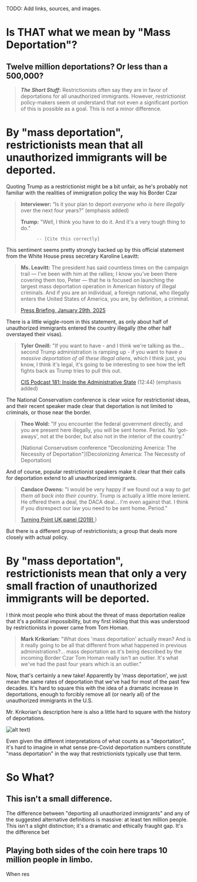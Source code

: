 TODO: Add links, sources, and images.

# Is THAT what we mean by "Mass Deportation"?
## Twelve million deportations? Or less than a 500,000?

>**_The Short Stuff:_** Restrictionists often say they are in favor of deportations for all unauthorized immigrants. However, restrictionist
>policy-makers seem ot understand that not even a significant portion of this is possible as a goal. This is not a minor difference.

# By "mass deportation", restrictionists mean that all unauthorized immigrants will be deported.

Quoting Trump as a restrictionist might be a bit unfair, as he's probably not familiar with the realities
of immigration policy the way his Border Czar

> **Interviewer:** “Is it your plan to deport *everyone who is here illegally* over the next four years?” (emphasis added)
>
> **Trump:** "Well, I think you have to do it. And it's a very tough thing to do."
> 
>           -- [Cite this correctly]

This sentiment seems pretty strongly backed up by this official statement from the White House press secretary Karoline Leavitt:

> **Ms. Leavitt:** The president has said countless times on the campaign trail — I’ve been with him at the rallies; I know you’ve been there covering them too, Peter — that he is focused on launching the largest
> mass deportation operation in American history of illegal criminals. 
> And if you are an individual, a foreign national, who illegally enters the United States of America, you are, by definition, a criminal.
>
> [Press Briefing, January 29th, 2025](https://www.whitehouse.gov/briefings-statements/2025/01/press-briefing-by-press-secretary-karoline-leavitt/)


There is a little wiggle-room in this statement, as only about half of unauthorized immigrants entered the country illegally (the other half overstayed their visas).

> **Tyler Oneill:** "If you want to have - and I think we're talking as the... second Trump administration is ramping up - if you want to have *a massive
> deportation of all these illegal aliens*, which I think just, you know, I think it's legal, it's going to be interesting to see how the left fights back
> as Trump tries to pull this out.
>
>   [CIS Podcast 181: Inside the Administrative State](https://youtube/hV42AHKM7Wk?si=WvRG-w3sipsz1rnT&t=764) (12:44) (emphasis added)

The National Conservatism conference is clear voice for restrictionist ideas, and their recent speaker made clear that deportation
is not limited to criminals, or those near the border.

> **Theo Wold:** "If you encounter the federal government directly, and you are present here illegally, you will be sent home. Period. No 'got-aways',
> not at the border, but also not in the interior of the country."
>
> [National Conservatism conference "Decolonizing America: The Necessity of Deportation"](Decolonizing America: The Necessity of Deportation)

And of course, popular restrictionist speakers make it clear that their calls for deportation extend to all unauthorized immigrants.

> **Candace Owens:** "I would be very happy if we found out a way to *get them all back into their country*. Trump is actually a little more lenient. He offered them a deal, the DACA deal...
> I'm even against that. I think if you disrespect our law you need to be sent home. Period."
>
> [Turning Point UK panel (2019) ](https://youtu.be/rsXja_tT6Bw?si=6Aawzwis0N4Ft_MC&t=2472))

But there is a different group of restrictionists; a group that deals more closely with actual policy. 

# By "mass deportation", restrictionists mean that only a very small fraction of unauthorized immigrants will be deported.

I think most people who think about the threat of mass deportation realize that it's a political impossibility, but my first inkling that this 
was understood by restrictionists in power came from Tom Homan.

> **Mark Krikorian:** "What does 'mass deportation' actually mean? And is it really going to be all that different from what happened in previous administrations?... mass
> deportation as it's being described by the incoming Border Czar Tom Homan really isn't an outlier. It's what we've had the past four years which is an outlier."

Now, that's certainly a new take! Apparently by 'mass deportation', we just mean the same rates of deportation that we've had for most of the past few decades.
It's hard to square this with the idea of a dramatic increase in deportations, enough to forcibly remove all (or nearly all) of the unauthorized immigrants in the U.S.

Mr. Krikorian's description here is also a little hard to square with the history of deportations.

![alt text](https://github.com/fiverbeyond/skills-github-pages/blob/main/_data/edited_deportations.png))

Even given the different interpretations of what counts as a "deportation", it's hard to imagine in what sense pre-Covid deportation numbers constitute "mass deportation"
in the way that restrictionists typically use that term.

# So What?

## This isn't a small difference.

The difference between "deporting all unauthorized immigrants" and any of the suggested alternative definitions is massive: at least ten million people.
This isn't a slight distinction; it's a dramatic and ethically fraught gap. It's the difference bet

## Playing both sides of the coin here traps 10 million people in limbo.

When res


